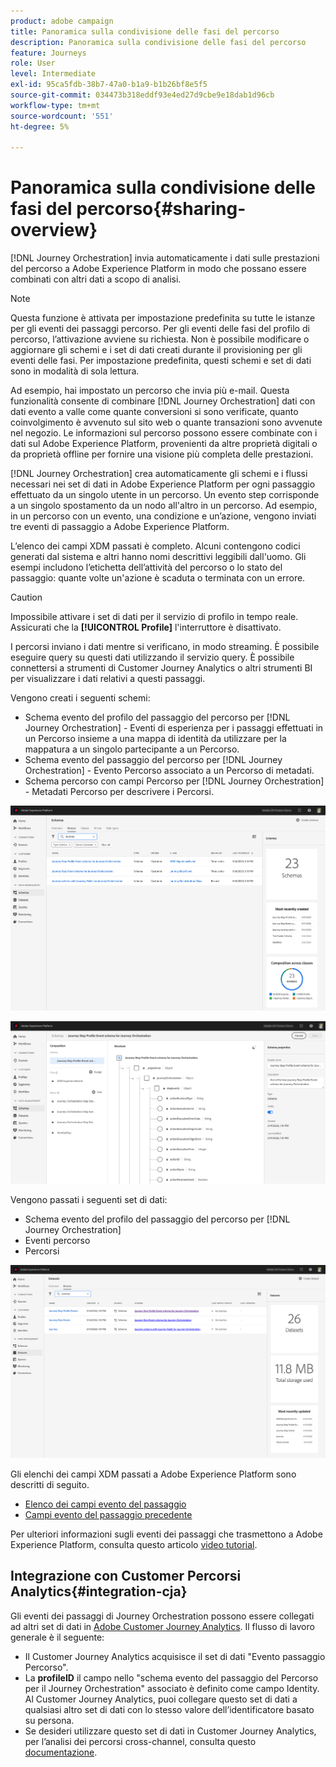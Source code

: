 ```yaml
---
product: adobe campaign
title: Panoramica sulla condivisione delle fasi del percorso
description: Panoramica sulla condivisione delle fasi del percorso
feature: Journeys
role: User
level: Intermediate
exl-id: 95ca5fdb-38b7-47a0-b1a9-b1b26bf8e5f5
source-git-commit: 034473b318eddf93e4ed27d9cbe9e18dab1d96cb
workflow-type: tm+mt
source-wordcount: '551'
ht-degree: 5%

---
```


# Panoramica sulla condivisione delle fasi del percorso{#sharing-overview}

[!DNL Journey Orchestration] invia automaticamente i dati sulle prestazioni del percorso a Adobe Experience Platform in modo che possano essere combinati con altri dati a scopo di analisi.

>[!NOTE]
>
>Questa funzione è attivata per impostazione predefinita su tutte le istanze per gli eventi dei passaggi percorso. Per gli eventi delle fasi del profilo di percorso, l’attivazione avviene su richiesta. Non è possibile modificare o aggiornare gli schemi e i set di dati creati durante il provisioning per gli eventi delle fasi. Per impostazione predefinita, questi schemi e set di dati sono in modalità di sola lettura.

Ad esempio, hai impostato un percorso che invia più e-mail. Questa funzionalità consente di combinare [!DNL Journey Orchestration] dati con dati evento a valle come quante conversioni si sono verificate, quanto coinvolgimento è avvenuto sul sito web o quante transazioni sono avvenute nel negozio. Le informazioni sul percorso possono essere combinate con i dati sul Adobe Experience Platform, provenienti da altre proprietà digitali o da proprietà offline per fornire una visione più completa delle prestazioni.

[!DNL Journey Orchestration] crea automaticamente gli schemi e i flussi necessari nei set di dati in Adobe Experience Platform per ogni passaggio effettuato da un singolo utente in un percorso. Un evento step corrisponde a un singolo spostamento da un nodo all&#39;altro in un percorso. Ad esempio, in un percorso con un evento, una condizione e un’azione, vengono inviati tre eventi di passaggio a Adobe Experience Platform.

L’elenco dei campi XDM passati è completo. Alcuni contengono codici generati dal sistema e altri hanno nomi descrittivi leggibili dall&#39;uomo. Gli esempi includono l’etichetta dell’attività del percorso o lo stato del passaggio: quante volte un&#39;azione è scaduta o terminata con un errore.

>[!CAUTION]
>
>Impossibile attivare i set di dati per il servizio di profilo in tempo reale. Assicurati che la **[!UICONTROL Profile]** l&#39;interruttore è disattivato.

I percorsi inviano i dati mentre si verificano, in modo streaming. È possibile eseguire query su questi dati utilizzando il servizio query. È possibile connettersi a strumenti di Customer Journey Analytics o altri strumenti BI per visualizzare i dati relativi a questi passaggi.

Vengono creati i seguenti schemi:

* Schema evento del profilo del passaggio del percorso per [!DNL Journey Orchestration] - Eventi di esperienza per i passaggi effettuati in un Percorso insieme a una mappa di identità da utilizzare per la mappatura a un singolo partecipante a un Percorso.
* Schema evento del passaggio del percorso per [!DNL Journey Orchestration] - Evento Percorso associato a un Percorso di metadati.
* Schema percorso con campi Percorso per [!DNL Journey Orchestration] - Metadati Percorso per descrivere i Percorsi.

![](../assets/sharing1.png)

![](../assets/sharing2.png)

Vengono passati i seguenti set di dati:

* Schema evento del profilo del passaggio del percorso per [!DNL Journey Orchestration]
* Eventi percorso
* Percorsi

![](../assets/sharing3.png)

Gli elenchi dei campi XDM passati a Adobe Experience Platform sono descritti di seguito.

* [Elenco dei campi evento del passaggio](../building-journeys/sharing-field-list.md)
* [Campi evento del passaggio precedente](../building-journeys/sharing-legacy-fields.md)

Per ulteriori informazioni sugli eventi dei passaggi che trasmettono a Adobe Experience Platform, consulta questo articolo [video tutorial](https://experienceleague.adobe.com/docs/journey-orchestration-learn/tutorials/reporting-step-events-to-adobe-experience-platform.html).

## Integrazione con Customer Percorsi Analytics{#integration-cja}

Gli eventi dei passaggi di Journey Orchestration possono essere collegati ad altri set di dati in [Adobe Customer Journey Analytics](https://experienceleague.adobe.com/docs/analytics-platform/using/cja-overview/cja-overview.html?lang=it). Il flusso di lavoro generale è il seguente:

* Il Customer Journey Analytics acquisisce il set di dati &quot;Evento passaggio Percorso&quot;.
* La **profileID** il campo nello &quot;schema evento del passaggio del Percorso per il Journey Orchestration&quot; associato è definito come campo Identity. Al Customer Journey Analytics, puoi collegare questo set di dati a qualsiasi altro set di dati con lo stesso valore dell’identificatore basato su persona.
* Se desideri utilizzare questo set di dati in Customer Journey Analytics, per l’analisi dei percorsi cross-channel, consulta questo [documentazione](https://experienceleague.adobe.com/docs/analytics-platform/using/cja-usecases/cross-channel.html).
